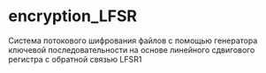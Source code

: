 # encryption_LFSR
Система потокового шифрования файлов с помощью генератора ключевой последовательности на основе линейного сдвигового регистра с обратной связью LFSR1
